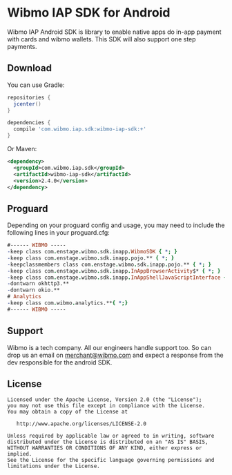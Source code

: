 Wibmo IAP SDK for Android
=====

Wibmo IAP Android SDK is library to enable native apps do in-app payment with cards and wibmo wallets. This SDK will also support one step payments.

Download
--------
You can use Gradle:

```gradle
repositories {
  jcenter()
}

dependencies {
  compile 'com.wibmo.iap.sdk:wibmo-iap-sdk:+'
}
```

Or Maven:

```xml
<dependency>
  <groupId>com.wibmo.iap.sdk</groupId>
  <artifactId>wibmo-iap-sdk</artifactId>
  <version>2.4.0</version>
</dependency>
```

Proguard
--------
Depending on your proguard config and usage, you may need to include the following lines in your proguard.cfg:

```pro
#------ WIBMO -----
-keep class com.enstage.wibmo.sdk.inapp.WibmoSDK { *; }
-keep class com.enstage.wibmo.sdk.inapp.pojo.** { *; }
-keepclassmembers class com.enstage.wibmo.sdk.inapp.pojo.** { *; }
-keep class com.enstage.wibmo.sdk.inapp.InAppBrowserActivity$* { *; }
-keep class com.enstage.wibmo.sdk.inapp.InAppShellJavaScriptInterface { *; }
-dontwarn okhttp3.**
-dontwarn okio.**
# Analytics
-keep class com.wibmo.analytics.**{ *;}
#------ WIBMO -----
```

Support
-------
Wibmo is a tech company. All our engineers handle support too. So can drop us an email on merchant@wibmo.com and expect a response from the dev responsible for the android SDK.

License
-------

    Licensed under the Apache License, Version 2.0 (the "License");
    you may not use this file except in compliance with the License.
    You may obtain a copy of the License at

       http://www.apache.org/licenses/LICENSE-2.0

    Unless required by applicable law or agreed to in writing, software
    distributed under the License is distributed on an "AS IS" BASIS,
    WITHOUT WARRANTIES OR CONDITIONS OF ANY KIND, either express or implied.
    See the License for the specific language governing permissions and
    limitations under the License.
